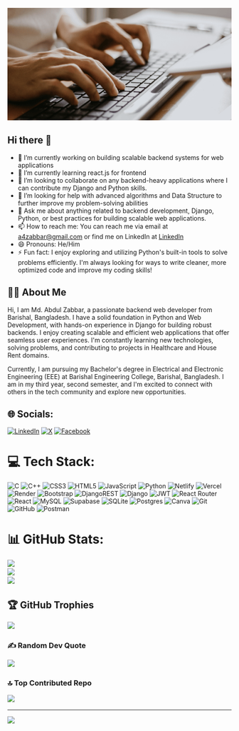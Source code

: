 ![Banner Image](https://github.com/abdul-zabbar04/abdul-zabbar04/blob/main/banner.png)
## Hi there 👋
- 🔭 I’m currently working on building scalable backend systems for web applications
- 🌱 I’m currently learning react.js for frontend
- 👯 I’m looking to collaborate on any backend-heavy applications where I can contribute my Django and Python skills.
- 🤔 I’m looking for help with advanced algorithms and Data Structure to further improve my problem-solving abilities
- 💬 Ask me about anything related to backend development, Django, Python, or best practices for building scalable web applications.
- 📫 How to reach me: You can reach me via email at a4zabbar@gmail.com or find me on LinkedIn at [LinkedIn](https://www.linkedin.com/in/md-abdul-zabbar-eee/)
- 😄 Pronouns: He/Him
- ⚡ Fun fact: I enjoy exploring and utilizing Python's built-in tools to solve problems efficiently. I'm always looking for ways to write cleaner, more optimized code and improve my coding skills!

## 👨‍💻 About Me
Hi, I am Md. Abdul Zabbar, a passionate backend web developer from Barishal, Bangladesh. I have a solid foundation in Python and Web Development, with hands-on experience in Django for building robust backends. I enjoy creating scalable and efficient web applications that offer seamless user experiences. I'm constantly learning new technologies, solving problems, and contributing to projects in Healthcare and House Rent domains.

Currently, I am pursuing my Bachelor's degree in Electrical and Electronic Engineering (EEE) at Barishal Engineering College, Barishal, Bangladesh. I am in my third year, second semester, and I'm excited to connect with others in the tech community and explore new opportunities.

## 🌐 Socials:
[![LinkedIn](https://img.shields.io/badge/LinkedIn-%230077B5.svg?logo=linkedin&logoColor=white)](https://linkedin.com/in/md-abdul-zabbar-eee) [![X](https://img.shields.io/badge/X-black.svg?logo=X&logoColor=white)](https://x.com/zabbar365) [![Facebook](https://img.shields.io/badge/Facebook-%231877F2.svg?logo=Facebook&logoColor=white)](https://facebook.com/abdul.zabbar.04)

# 💻 Tech Stack:
![C](https://img.shields.io/badge/c-%2300599C.svg?style=for-the-badge&logo=c&logoColor=white) ![C++](https://img.shields.io/badge/c++-%2300599C.svg?style=for-the-badge&logo=c%2B%2B&logoColor=white) ![CSS3](https://img.shields.io/badge/css3-%231572B6.svg?style=for-the-badge&logo=css3&logoColor=white) ![HTML5](https://img.shields.io/badge/html5-%23E34F26.svg?style=for-the-badge&logo=html5&logoColor=white) ![JavaScript](https://img.shields.io/badge/javascript-%23323330.svg?style=for-the-badge&logo=javascript&logoColor=%23F7DF1E) ![Python](https://img.shields.io/badge/python-3670A0?style=for-the-badge&logo=python&logoColor=ffdd54) ![Netlify](https://img.shields.io/badge/netlify-%23000000.svg?style=for-the-badge&logo=netlify&logoColor=#00C7B7) ![Vercel](https://img.shields.io/badge/vercel-%23000000.svg?style=for-the-badge&logo=vercel&logoColor=white) ![Render](https://img.shields.io/badge/Render-%46E3B7.svg?style=for-the-badge&logo=render&logoColor=white) ![Bootstrap](https://img.shields.io/badge/bootstrap-%238511FA.svg?style=for-the-badge&logo=bootstrap&logoColor=white) ![DjangoREST](https://img.shields.io/badge/DJANGO-REST-ff1709?style=for-the-badge&logo=django&logoColor=white&color=ff1709&labelColor=gray) ![Django](https://img.shields.io/badge/django-%23092E20.svg?style=for-the-badge&logo=django&logoColor=white) ![JWT](https://img.shields.io/badge/JWT-black?style=for-the-badge&logo=JSON%20web%20tokens) ![React Router](https://img.shields.io/badge/React_Router-CA4245?style=for-the-badge&logo=react-router&logoColor=white) ![React](https://img.shields.io/badge/react-%2320232a.svg?style=for-the-badge&logo=react&logoColor=%2361DAFB) ![MySQL](https://img.shields.io/badge/mysql-4479A1.svg?style=for-the-badge&logo=mysql&logoColor=white) ![Supabase](https://img.shields.io/badge/Supabase-3ECF8E?style=for-the-badge&logo=supabase&logoColor=white) ![SQLite](https://img.shields.io/badge/sqlite-%2307405e.svg?style=for-the-badge&logo=sqlite&logoColor=white) ![Postgres](https://img.shields.io/badge/postgres-%23316192.svg?style=for-the-badge&logo=postgresql&logoColor=white) ![Canva](https://img.shields.io/badge/Canva-%2300C4CC.svg?style=for-the-badge&logo=Canva&logoColor=white) ![Git](https://img.shields.io/badge/git-%23F05033.svg?style=for-the-badge&logo=git&logoColor=white) ![GitHub](https://img.shields.io/badge/github-%23121011.svg?style=for-the-badge&logo=github&logoColor=white) ![Postman](https://img.shields.io/badge/Postman-FF6C37?style=for-the-badge&logo=postman&logoColor=white)
# 📊 GitHub Stats:
![](https://github-readme-stats.vercel.app/api?username=abdul-zabbar04&theme=onedark&hide_border=false&include_all_commits=false&count_private=false)<br/>
![](https://nirzak-streak-stats.vercel.app/?user=abdul-zabbar04&theme=onedark&hide_border=false)<br/>
![](https://github-readme-stats.vercel.app/api/top-langs/?username=abdul-zabbar04&theme=onedark&hide_border=false&include_all_commits=false&count_private=false&layout=compact)

## 🏆 GitHub Trophies
![](https://github-profile-trophy.vercel.app/?username=abdul-zabbar04&theme=radical&no-frame=false&no-bg=true&margin-w=4)

### ✍️ Random Dev Quote
![](https://quotes-github-readme.vercel.app/api?type=horizontal&theme=radical)

### 🔝 Top Contributed Repo
![](https://github-contributor-stats.vercel.app/api?username=abdul-zabbar04&limit=5&theme=dark&combine_all_yearly_contributions=true)

---
[![](https://visitcount.itsvg.in/api?id=abdul-zabbar04&icon=0&color=0)](https://visitcount.itsvg.in)

<!-- Proudly created with GPRM ( https://gprm.itsvg.in ) -->
